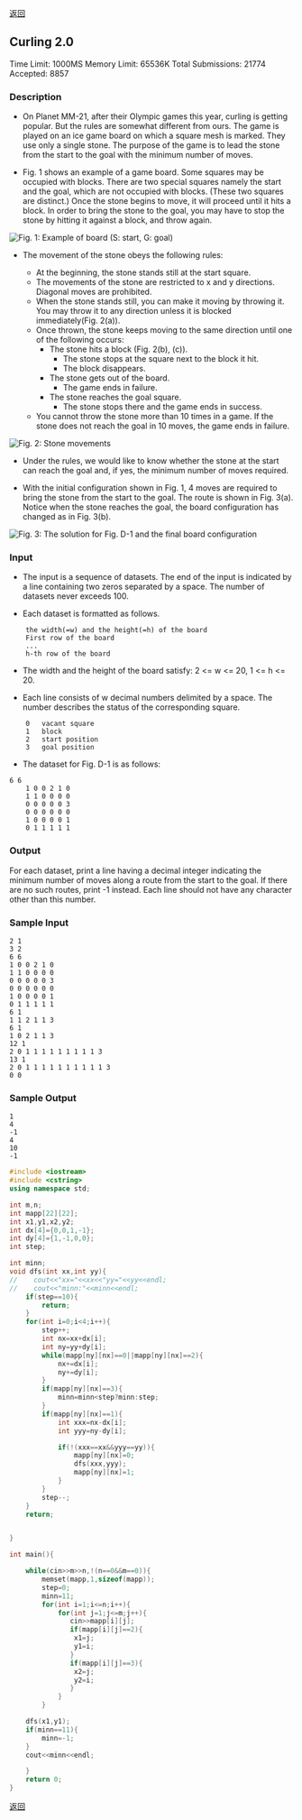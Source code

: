 ﻿[返回](https://github.com/superkunn/acmer#poj)

## Curling 2.0
Time Limit: 1000MS		Memory Limit: 65536K
Total Submissions: 21774		Accepted: 8857
### Description

* On Planet MM-21, after their Olympic games this year, curling is getting popular. But the rules are somewhat different from ours. The game is played on an ice game board on which a square mesh is marked. They use only a single stone. The purpose of the game is to lead the stone from the start to the goal with the minimum number of moves.

* Fig. 1 shows an example of a game board. Some squares may be occupied with blocks. There are two special squares namely the start and the goal, which are not occupied with blocks. (These two squares are distinct.) Once the stone begins to move, it will proceed until it hits a block. In order to bring the stone to the goal, you may have to stop the stone by hitting it against a block, and throw again.


![Fig. 1: Example of board (S: start, G: goal)](http://poj.org/images/3009_1.gif)

* The movement of the stone obeys the following rules:

  * At the beginning, the stone stands still at the start square.
  * The movements of the stone are restricted to x and y directions. Diagonal moves are prohibited.
  * When the stone stands still, you can make it moving by throwing it. You may throw it to any direction unless it is blocked immediately(Fig. 2(a)).
  * Once thrown, the stone keeps moving to the same direction until one of the following occurs:
    * The stone hits a block (Fig. 2(b), (c)).
      * The stone stops at the square next to the block it hit.
      * The block disappears.
    * The stone gets out of the board.
      * The game ends in failure.
    * The stone reaches the goal square.
      * The stone stops there and the game ends in success.
  * You cannot throw the stone more than 10 times in a game. If the stone does not reach the goal in 10 moves, the game ends in failure.

![Fig. 2: Stone movements](http://poj.org/images/3009_2.gif)

* Under the rules, we would like to know whether the stone at the start can reach the goal and, if yes, the minimum number of moves required.

* With the initial configuration shown in Fig. 1, 4 moves are required to bring the stone from the start to the goal. The route is shown in Fig. 3(a). Notice when the stone reaches the goal, the board configuration has changed as in Fig. 3(b).


![Fig. 3: The solution for Fig. D-1 and the final board configuration](http://poj.org/images/3009_3.gif)

### Input

* The input is a sequence of datasets. The end of the input is indicated by a line containing two zeros separated by a space. The number of datasets never exceeds 100.

* Each dataset is formatted as follows.
```
	the width(=w) and the height(=h) of the board 
	First row of the board 
	... 
	h-th row of the board
```
* The width and the height of the board satisfy: 2 <= w <= 20, 1 <= h <= 20.

* Each line consists of w decimal numbers delimited by a space. The number describes the status of the corresponding square.
```
	0	vacant square
	1	block
	2	start position
	3	goal position
```
* The dataset for Fig. D-1 is as follows:
```
6 6 
	1 0 0 2 1 0 
	1 1 0 0 0 0 
	0 0 0 0 0 3 
	0 0 0 0 0 0 
	1 0 0 0 0 1 
	0 1 1 1 1 1
```
### Output

For each dataset, print a line having a decimal integer indicating the minimum number of moves along a route from the start to the goal. If there are no such routes, print -1 instead. Each line should not have any character other than this number.

### Sample Input
```
2 1
3 2
6 6
1 0 0 2 1 0
1 1 0 0 0 0
0 0 0 0 0 3
0 0 0 0 0 0
1 0 0 0 0 1
0 1 1 1 1 1
6 1
1 1 2 1 1 3
6 1
1 0 2 1 1 3
12 1
2 0 1 1 1 1 1 1 1 1 1 3
13 1
2 0 1 1 1 1 1 1 1 1 1 1 3
0 0
```
### Sample Output
```
1
4
-1
4
10
-1
```

```c++
#include <iostream>
#include <cstring>
using namespace std;

int m,n;
int mapp[22][22];
int x1,y1,x2,y2;
int dx[4]={0,0,1,-1};
int dy[4]={1,-1,0,0};
int step;

int minn;
void dfs(int xx,int yy){
//    cout<<"xx="<<xx<<"yy="<<yy<<endl;
//    cout<<"minn:"<<minn<<endl;
    if(step==10){
        return;
    }
    for(int i=0;i<4;i++){
        step++;
        int nx=xx+dx[i];
        int ny=yy+dy[i];
        while(mapp[ny][nx]==0||mapp[ny][nx]==2){
            nx+=dx[i];
            ny+=dy[i];
        }
        if(mapp[ny][nx]==3){
            minn=minn<step?minn:step;
        }
        if(mapp[ny][nx]==1){
            int xxx=nx-dx[i];
            int yyy=ny-dy[i];

            if(!(xxx==xx&&yyy==yy)){
                mapp[ny][nx]=0;
                dfs(xxx,yyy);
                mapp[ny][nx]=1;
            }
        }
        step--;
    }
    return;


}

int main(){

    while(cin>>m>>n,!(n==0&&m==0)){
        memset(mapp,1,sizeof(mapp));
        step=0;
        minn=11;
        for(int i=1;i<=n;i++){
            for(int j=1;j<=m;j++){
               cin>>mapp[i][j];
               if(mapp[i][j]==2){
                x1=j;
                y1=i;
               }
               if(mapp[i][j]==3){
                x2=j;
                y2=i;
               }
            }
        }

    dfs(x1,y1);
    if(minn==11){
        minn=-1;
    }
    cout<<minn<<endl;

    }
    return 0;
}

```
[返回](https://github.com/superkunn/acmer#poj)